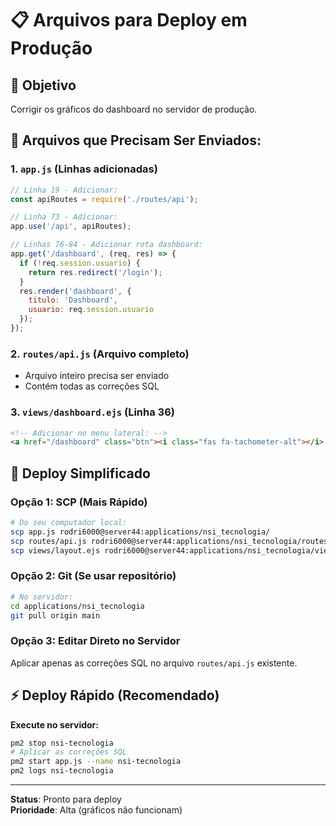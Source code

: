 # 📋 Arquivos para Deploy em Produção

## 🎯 Objetivo
Corrigir os gráficos do dashboard no servidor de produção.

## 📁 Arquivos que Precisam Ser Enviados:

### 1. **`app.js`** (Linhas adicionadas)
```javascript
// Linha 19 - Adicionar:
const apiRoutes = require('./routes/api');

// Linha 73 - Adicionar:
app.use('/api', apiRoutes);

// Linhas 76-84 - Adicionar rota dashboard:
app.get('/dashboard', (req, res) => {
  if (!req.session.usuario) {
    return res.redirect('/login');
  }
  res.render('dashboard', { 
    titulo: 'Dashboard',
    usuario: req.session.usuario 
  });
});
```

### 2. **`routes/api.js`** (Arquivo completo)
- Arquivo inteiro precisa ser enviado
- Contém todas as correções SQL

### 3. **`views/dashboard.ejs`** (Linha 36)
```html
<!-- Adicionar no menu lateral: -->
<a href="/dashboard" class="btn"><i class="fas fa-tachometer-alt"></i> Dashboard</a>
```

## 🚀 Deploy Simplificado

### Opção 1: SCP (Mais Rápido)
```bash
# Do seu computador local:
scp app.js rodri6000@server44:applications/nsi_tecnologia/
scp routes/api.js rodri6000@server44:applications/nsi_tecnologia/routes/
scp views/layout.ejs rodri6000@server44:applications/nsi_tecnologia/views/
```

### Opção 2: Git (Se usar repositório)
```bash
# No servidor:
cd applications/nsi_tecnologia
git pull origin main
```

### Opção 3: Editar Direto no Servidor
Aplicar apenas as correções SQL no arquivo `routes/api.js` existente.

## ⚡ Deploy Rápido (Recomendado)

**Execute no servidor:**
```bash
pm2 stop nsi-tecnologia
# Aplicar as correções SQL
pm2 start app.js --name nsi-tecnologia
pm2 logs nsi-tecnologia
```

---
**Status**: Pronto para deploy  
**Prioridade**: Alta (gráficos não funcionam)
